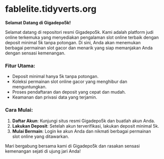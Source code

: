 # fablelite.tidyverts.org
**Selamat Datang di Gigadepo5k!**

Selamat datang di repositori resmi Gigadepo5k. Kami adalah platform judi online terkemuka yang menyediakan pengalaman slot online terbaik dengan deposit minimal 5k tanpa potongan. Di sini, Anda akan menemukan berbagai permainan slot gacor dan menarik yang siap memanjakan Anda dengan sensasi kemenangan. 

### Fitur Utama:
- Deposit minimal hanya 5k tanpa potongan.
- Koleksi permainan slot online gacor yang menghibur dan menguntungkan.
- Proses pendaftaran dan deposit yang cepat dan mudah.
- Keamanan dan privasi data yang terjamin.

### Cara Mulai:
1. **Daftar Akun**: Kunjungi situs resmi Gigadepo5k dan buatlah akun Anda.
2. **Lakukan Deposit**: Setelah akun terverifikasi, lakukan deposit minimal 5k.
3. **Mulai Bermain**: Login ke akun Anda dan nikmati berbagai permainan slot online yang ditawarkan.

Mari bergabung bersama kami di Gigadepo5k dan rasakan sensasi kemenangan sejati di ujung jari Anda!
